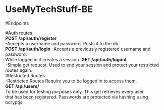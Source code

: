 # UseMyTechStuff-BE


#Endpoints </br>


#Auth routes</br>
**POST /api/auth/register**</br>
-Accepts a username and password. Posts it to the db</br>
**POST /api/auth/login**
-Accepts a previously registered username and password. </br>While logged in it creates a session.
**GET /api/auth/logout**</br>
-Simple get request. Used to end your session and protect your restricted routes again.</br>
#Restricted Routes</br>
-Restricted Routes Require you to be logged in to access them.</br>
**GET /api/users/**</br>
To be used for testing purposes only. This get retrieves every user</br> that has been registered. Passwords are protected via hashing using bcryptjs</br>





